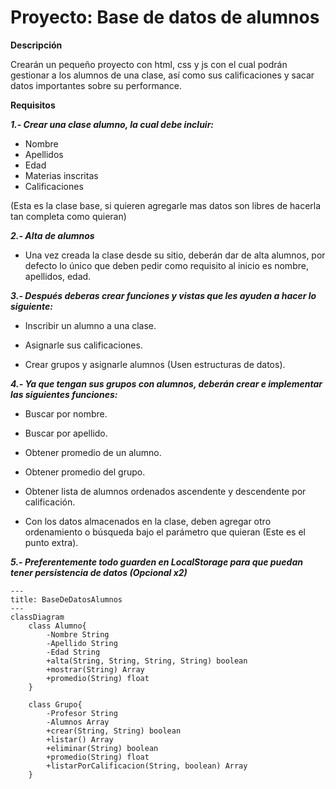 # Proyecto: Base de datos de alumnos
**Descripción**

Crearán un pequeño proyecto con html, css y js con el cual podrán gestionar a los alumnos de una clase, así como sus calificaciones y sacar datos importantes sobre su performance.


**Requisitos**

***1.- Crear una clase alumno, la cual debe incluir:***

- Nombre
- Apellidos
- Edad
- Materias inscritas
- Calificaciones

(Esta es la clase base, si quieren agregarle mas datos son libres de hacerla tan completa como quieran)

***2.- Alta de alumnos***

- Una vez creada la clase desde su sitio, deberán dar de alta alumnos, por defecto lo único que deben pedir como requisito al inicio es nombre, apellidos, edad.

***3.- Después deberas crear funciones y vistas que les ayuden a hacer lo siguiente:***

- Inscribir un alumno a una clase.

- Asignarle sus calificaciones.

- Crear grupos y asignarle alumnos (Usen estructuras de datos).

***4.- Ya que tengan sus grupos con alumnos, deberán crear e implementar las siguientes funciones:***

- Buscar por nombre.

- Buscar por apellido.

- Obtener promedio de un alumno.

- Obtener promedio del grupo.

- Obtener lista de alumnos ordenados ascendente y descendente por calificación.

- Con los datos almacenados en la clase, deben agregar otro ordenamiento o 
búsqueda bajo el parámetro que quieran (Este es el punto extra).

***5.- Preferentemente todo guarden en LocalStorage para que puedan tener persistencia de datos (Opcional x2)***


```mermaid
---
title: BaseDeDatosAlumnos
---
classDiagram
    class Alumno{
        -Nombre String
        -Apellido String
        -Edad String
        +alta(String, String, String, String) boolean
        +mostrar(String) Array
        +promedio(String) float
    }

    class Grupo{
        -Profesor String
        -Alumnos Array
        +crear(String, String) boolean
        +listar() Array
        +eliminar(String) boolean
        +promedio(String) float
        +listarPorCalificacion(String, boolean) Array
    }